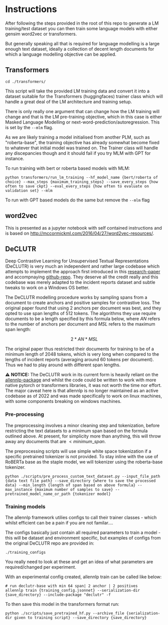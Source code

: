 # Instructions

After following the steps provided in the root of this repo to generate a LM training/test dataset you can then train some language models with either gensim word2vec or transformers.

But generally speaking all that is required for language modelling is a large enough text dataset, ideally a collection of decent length documents for which a language modelling objective can be applied.


## Transformers
```
cd ./transformers/
```

This script will take the provided LM training data and convert it into a dataset suitable for the Transformers (huggingfaces) trainer class which will handle a great deal of the LM architecture and training setup.

There is only really one argument that can change how the LM training will change and that is the LM pre-training objective, which in this case is either Masked Language Modelling or next-word-prediction/autoregression. This is set by the `--mlm` flag.

As we are likely training a model initialised from another PLM, such as "roberta-base", the training objective has already somewhat become fixed to whatever that initial model was trained on. The Trainer class will handle any discepancies though and it should fail if you try MLM with GPT for instance.


To run training with bert or roberta based models with MLM:

```{bash}
python transformers/run_lm_training --hf_model_name {bert/roberta of choice} --max_steps {maximum_training_steps} --save_every_steps {how often to save ckpt} --eval_every_steps {how often to evaluate on validation set} --mlm

```

To run with GPT based models do the same but remove the `--mlm` flag


## word2vec

This is presented as a jupyter notebook with self contained instructions and is based on <http://mccormickml.com/2016/04/27/word2vec-resources/>.


## DeCLUTR

Deep Contrastive Learning for Unsupervised Textual Representations (DeCLUTR) is very much an independent and rather large codebase which attempts to implement the approach first introduced in this [research-paper](https://aclanthology.org/2021.acl-long.72.pdf) and accompnaying [github-repo](https://github.com/JohnGiorgi/DeCLUTR). They deserve all the credit really and this codebase was merely adapted to the incident reports dataset and subtle tweaks to work on
a Windows OS better.

The DeCLUTR modelling procedure works by sampling spans from a document to create anchors and positive samples for contrastive loss. The original paper found that using 2 anchors per document was best, and they opted to use span lengths of 512 tokens. The algorithms they use require documents to be a length specified by this formula below, where $AN$ refers to the number of anchors per document and $MSL$ refers to the maximum span length:

$$2 * AN * MSL$$

The original paper thus restricted their documents for training to be of a minimum length of 2048 tokens, which is very long when compared to the lengths of incident reports (averaging around 60 tokens per document). Thus we had to play around with different span lengths.


⚠️ **NOTICE:** The DeCLUTR work in its current form is heavily reliant on the [allennlp-package](https://github.com/allenai/allennlp) and whilst the code could be written to work with more native pytorch or transformers libraries, it was not worth the time nor effort. The major caveat here is that allennlp is no longer maintained as an active codebase as of 2022 and was made specifically to work on linux machines, with some components breaking on windows machines.

### Pre-processing

The preprocessing involves a minor cleaning step and tokenization, before restricting the text datasets to a minimum span based on the formula outlined above. At present, for simplicity more than anything, this will throw away any documents that are $< minimum\_span$.

 The preprocessing scripts will use simple white space tokenization if a specific pretrained tokenizer is not provided. To stay inline with the use of RoBERTa base as the staple model, we will tokenizer using the roberta-base tokenizer.

```
python ./scripts/pre_process_custom_text_dataset.py --input_file_path {data text file path} --save_directory {where to save the processed data} --min_length {length of span based on above formula} --max_instance {maximum number of samples to save} --pretrained_model_name_or_path {tokenizer model}
```


### Training models

The allennlp framework utilies configs to call their trainer classes - which whilst efficient can be a pain if you are not familar....

The configs basically just contain all required parameters to train a model - this will be dataset and environment specific, but examples of configs from the original DeCLUTR repo are provided in:
```
./training_configs
```
You really need to look at these and get an idea of what parameters are required/changed per experiment.

With an experimental config created, allennlp train can be called like below:

```
# run declutr-base with min 64 span| 2 anchor | 2 positives
allennlp train {training_config.jsonnet} --serialization-dir {save_directory} --include-package "declutr" -f

```

To then save this model in the transformers format run:
```
python ./scripts/save_pretrained_hf.py --archive_file {serialization-dir given to training script} --save_directory {save_directory}
```
